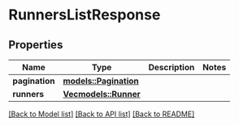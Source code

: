 # RunnersListResponse

## Properties

Name | Type | Description | Notes
------------ | ------------- | ------------- | -------------
**pagination** | [**models::Pagination**](Pagination.md) |  | 
**runners** | [**Vec<models::Runner>**](Runner.md) |  | 

[[Back to Model list]](../README.md#documentation-for-models) [[Back to API list]](../README.md#documentation-for-api-endpoints) [[Back to README]](../README.md)


